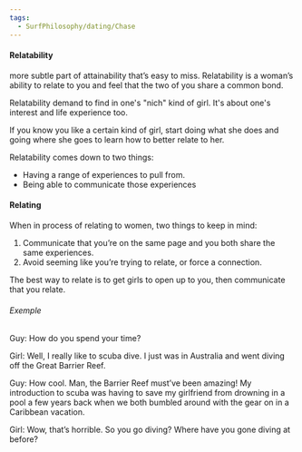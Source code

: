 ```yaml
---
tags:
  - SurfPhilosophy/dating/Chase
---
```


#### Relatability
more subtle part of attainability that’s easy to miss.
Relatability is a woman’s ability to relate to you and feel that the two of you share a common bond.

Relatability demand to find in one's "nich" kind of girl. It's about one's interest and life experience too. 


If you know you like a certain kind of girl, start doing what she does and going where she goes to learn how to better relate to her.

Relatability comes down to two things:
- Having a range of experiences to pull from.
- Being able to communicate those experiences


#### Relating
When in process of relating to women, two things to keep in mind:
1. Communicate that you’re on the same page and you both share the same experiences.
2. Avoid seeming like you’re trying to relate, or force a connection.

The best way to relate is to get girls to open up to you, then communicate that you relate.

###### Exemple 
Guy: How do you spend your time?

Girl: Well, I really like to scuba dive. I just was in Australia and went diving off the Great Barrier Reef.

Guy: How cool. Man, the Barrier Reef must’ve been amazing! My introduction to scuba was having to save my girlfriend from drowning in a pool a few years back when we both bumbled around with the gear on in a Caribbean vacation.

Girl: Wow, that’s horrible. So you go diving? Where have you gone diving at before?